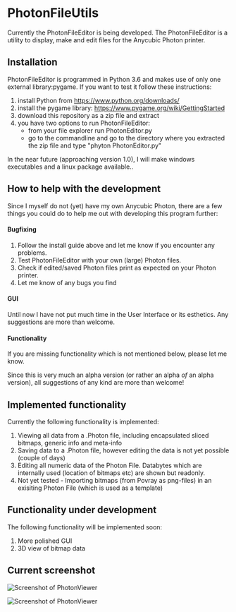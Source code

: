 # PhotonFileUtils

Currently the PhotonFileEditor is being developed. The PhotonFileEditor is a utility to display, make and edit files for the Anycubic Photon printer.

## Installation
PhotonFileEditor is programmed in Python 3.6 and makes use of only one external library:pygame. 
If you want to test it follow these instructions:
1) install Python from https://www.python.org/downloads/ 
2) install the pygame library: https://www.pygame.org/wiki/GettingStarted
3) download this repository as a zip file and extract
4) you have two options to run PhotonFileEditor:
   * from your file explorer run PhotonEditor.py 
   * go to the commandline and go to the directory where you extracted the zip file and type "phyton PhotonEditor.py"

In the near future (approaching version 1.0), I will make windows executables and a linux package available..

## How to help with the development
Since I myself do not (yet) have my own Anycubic Photon, there are a few things you could do to help me out with developing this program further:
#### Bugfixing
1) Follow the install guide above and let me know if you encounter any problems.
2) Test PhotonFileEditor with your own (large) Photon files.
3) Check if edited/saved Photon files print as expected on your Photon printer.
4) Let me know of any bugs you find
#### GUI
Until now I have not put much time in the User Interface or its esthetics. Any suggestions are more than welcome.
#### Functionality
If you are missing functionality which is not mentioned below, please let me know.

Since this is very much an alpha version (or rather an alpha *of* an alpha version), all suggestions of any kind are more than welcome!

## Implemented functionality
Currently the following functionality is implemented:
1. Viewing all data from a .Photon file, including encapsulated sliced bitmaps, generic info and  meta-info
2. Saving data to a .Photon file, however editing the data is not yet possible (couple of days)
3. Editing all numeric data of the Photon File. Databytes which are internally used (location of bitmaps etc) are shown but readonly.
4. Not yet tested - Importing bitmaps (from Povray as png-files) in an exisiting Photon File (which is used as a template)

## Functionality under development
The following functionality will be implemented soon:
1. More polished GUI
2. 3D view of bitmap data

## Current screenshot
![Screenshot of PhotonViewer](https://github.com/NardJ/PhotonFileUtils/blob/master/Screenshot1.png "June 18, 2018")

![Screenshot of PhotonViewer](https://github.com/NardJ/PhotonFileUtils/blob/master/Screenshot2.png "June 18, 2018")


